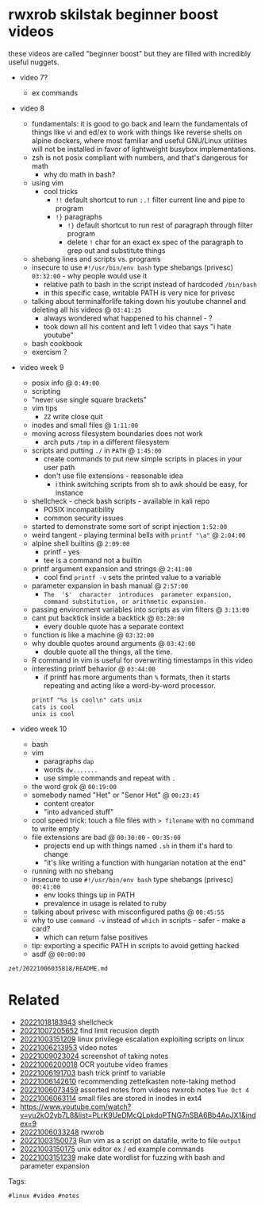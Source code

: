 # rwxrob skilstak beginner boost videos

these videos are called "beginner boost" but they are filled with incredibly useful nuggets.


- video 7?
  - ex commands

- video 8
  - fundamentals: it is good to go back and learn the fundamentals of things like vi and ed/ex to work with things like reverse shells on alpine dockers, where most familiar and useful GNU/Linux utilities will not be installed in favor of lightweight busybox implementations.
  - zsh is not posix compliant with numbers, and that's dangerous for math
    - why do math in bash?
  - using vim
    - cool tricks
      - `!!` default shortcut to run `:.!` filter current line and pipe to program 
      - `!}` paragraphs
        - `!}` default shortcut to run rest of paragraph through filter program
        - delete `!` char for an exact ex spec of the paragraph to grep out and substitute things
  - shebang lines and scripts vs. programs
  - insecure to use `#!/usr/bin/env bash` type shebangs (privesc) `03:32:00` - why people would use it
    - relative path to bash in the script instead of hardcoded `/bin/bash`
    - in this specific case, writable PATH is very nice for privesc
  - talking about terminalforlife taking down his youtube channel and deleting all his videos @ `03:41:25`
    - always wondered what happened to his channel - ?
    - took down all his content and left 1 video that says "i hate youtube"
  - bash cookbook
  - exercism ?

- video week 9
  - posix info @ `0:49:00`
  - scripting
  - "never use single square brackets"
  - vim tips
    - `ZZ` write close quit
  - inodes and small files @ `1:11:00`
  - moving across filesystem boundaries does not work
    - arch puts `/tmp` in a different filesystem
  - scripts and putting `./` in `PATH` @ `1:45:00`
    - create commands to put new simple scripts in places in your user path
    - don't use file extensions - reasonable idea
      - i think switching scripts from sh to awk should be easy, for instance
  - shellcheck - check bash scripts - available in kali repo
    - POSIX incompatibility
    - common security issues
  - started to demonstrate some sort of script injection `1:52:00`
  - weird tangent - playing terminal bells with `printf "\a"` @ `2:04:00`
  - alpine shell builtins @ `2:09:00`
    - printf - yes
    - tee is a command not a builtin
  - printf argument expansion and strings @ `2:41:00`
    - cool find `printf -v` sets the printed value to a variable
  - parameter expansion in bash manual @ `2:57:00`
    - ` The  '$'  character  introduces  parameter expansion, command substitution, or arithmetic expansion.  `
  - passing environment variables into scripts as vim filters @ `3:13:00`
  - cant put backtick inside a backtick @ `03:20:00`
    - every double quote has a separate context
  - function is like a machine @ `03:32:00`
  - why double quotes around arguments @ `03:42:00`
    - double quote all the things, all the time.
  - R command in vim is useful for overwriting timestamps in this video
  - interesting printf behavior @ `03:44:00`
    - if printf has more arguments than `%` formats, then it starts repeating and acting like a word-by-word processor.
    ```
    printf "%s is cool\n" cats unix
    cats is cool
    unix is cool
    ```

- video week 10
  - bash
  - vim
    - paragraphs `dap`
    - words `dw.......`
    - use simple commands and repeat with `.`
  - the word grok @ `00:19:00`
  - somebody named "Het" or "Senor Het" @ `00:23:45`
    - content creator
    - "into advanced stuff"
  - cool speed trick: touch a file files with `> filename` with no command to write empty
  - file extensions are bad @ `00:30:00` - `00:35:00`
    - projects end up with things named `.sh` in them it's hard to change
    - "it's like writing a function with hungarian notation at the end"
  - running with no shebang
  - insecure to use `#!/usr/bin/env bash` type shebangs (privesc) `00:41:00`
    - env looks things up in PATH
    - prevalence in usage is related to ruby
  - talking about privesc with misconfigured paths @ `00:45:55`
  - why to use `command -v` instead of `which` in scripts - safer - make a card?
    - which can return false positives
  - tip: exporting a specific PATH in scripts to avoid getting hacked
  - asdf @ `00:00:00`

` zet/20221006035818/README.md `

# Related

- [20221018183943](/zet/20221018183943/README.md) shellcheck
- [20221007205652](/zet/20221007205652/README.md) find limit recusion depth
- [20221003151209](/zet/20221003151209/README.md) linux privilege escalation exploiting scripts on linux
- [20221006213953](/zet/20221006213953/README.md) video notes
- [20221009023024](/zet/20221009023024/README.md) screenshot of taking notes
- [20221006200018](/zet/20221006200018/README.md) OCR youtube video frames
- [20221006191703](/zet/20221006191703/README.md) bash trick printf to variable
- [20221006142610](/zet/20221006142610/README.md) recommending zettelkasten note-taking method
- [20221006073459](/zet/20221006073459/README.md) assorted notes from videos rwxrob notes `Tue Oct 4`
- [20221006063114](/zet/20221006063114/README.md) small files are stored in inodes in ext4
- <https://www.youtube.com/watch?v=yu2kO2yb7L8&list=PLrK9UeDMcQLpkdoPTNG7nSBA6Bb4AoJX1&index=9>
- [20221006033248](/zet/20221006033248/README.md) rwxrob
- [20221003150073](/zet/20221003150073/README.md) Run vim as a script on datafile, write to file `output`
- [20221003150175](/zet/20221003150175/README.md) unix editor ex / ed example commands
- [20221003151239](/zet/20221003151239/README.md) make date wordlist for fuzzing with bash and parameter expansion

Tags:

    #linux #video #notes 
